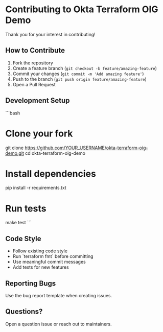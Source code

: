 # Contributing to Okta Terraform OIG Demo

Thank you for your interest in contributing!

## How to Contribute

1. Fork the repository
2. Create a feature branch (`git checkout -b feature/amazing-feature`)
3. Commit your changes (`git commit -m 'Add amazing feature'`)
4. Push to the branch (`git push origin feature/amazing-feature`)
5. Open a Pull Request

## Development Setup

\`\`\`bash
# Clone your fork
git clone https://github.com/YOUR_USERNAME/okta-terraform-oig-demo.git
cd okta-terraform-oig-demo

# Install dependencies
pip install -r requirements.txt

# Run tests
make test
\`\`\`

## Code Style

- Follow existing code style
- Run \`terraform fmt\` before committing
- Use meaningful commit messages
- Add tests for new features

## Reporting Bugs

Use the bug report template when creating issues.

## Questions?

Open a question issue or reach out to maintainers.

